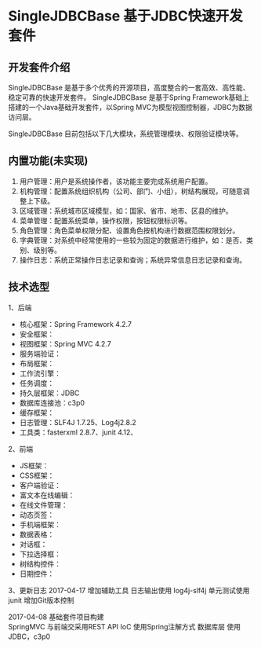 # SingleJDBCBase 基于JDBC快速开发套件

## 开发套件介绍
SingleJDBCBase 是基于多个优秀的开源项目，高度整合的一套高效、高性能、稳定可靠的快速开发套件。
SingleJDBCBase 是基于Spring Framework基础上搭建的一个Java基础开发套件，以Spring MVC为模型视图控制器，JDBC为数据访问层。

SingleJDBCBase 目前包括以下几大模块，系统管理模块、权限验证模块等。
    
## 内置功能(未实现)
1.	用户管理：用户是系统操作者，该功能主要完成系统用户配置。
2.	机构管理：配置系统组织机构（公司、部门、小组），树结构展现，可随意调整上下级。
3.	区域管理：系统城市区域模型，如：国家、省市、地市、区县的维护。
4.	菜单管理：配置系统菜单，操作权限，按钮权限标识等。
5.	角色管理：角色菜单权限分配、设置角色按机构进行数据范围权限划分。
6.	字典管理：对系统中经常使用的一些较为固定的数据进行维护，如：是否、类别、级别等。
7.	操作日志：系统正常操作日志记录和查询；系统异常信息日志记录和查询。

## 技术选型

1、后端

* 核心框架：Spring Framework 4.2.7
* 安全框架：
* 视图框架：Spring MVC 4.2.7
* 服务端验证：
* 布局框架：
* 工作流引擎：
* 任务调度：
* 持久层框架：JDBC
* 数据库连接池：c3p0
* 缓存框架：
* 日志管理：SLF4J 1.7.25、Log4j2.8.2
* 工具类：fasterxml 2.8.7、junit 4.12、

2、前端

* JS框架：
* CSS框架：
* 客户端验证：
* 富文本在线编辑：
* 在线文件管理：
* 动态页签：
* 手机端框架：
* 数据表格：
* 对话框：
* 下拉选择框：
* 树结构控件：
* 日期控件： 

3、更新日志
2017-04-17 增加辅助工具
日志输出使用 log4j-slf4j
单元测试使用 junit
增加Git版本控制

2017-04-08 基础套件项目构建  
SpringMVC 与前端交采用REST API
IoC 使用Spring注解方式
数据库层 使用JDBC，c3p0



